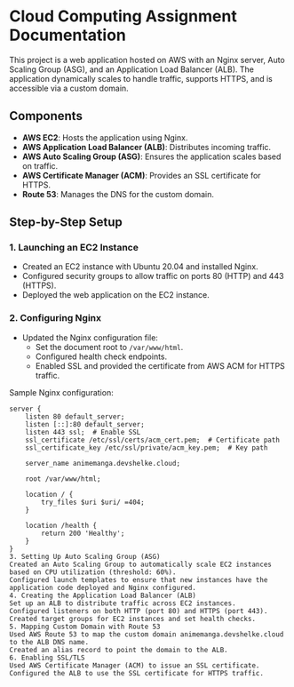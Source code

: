 # Cloud Computing Assignment Documentation

This project is a web application hosted on AWS with an Nginx server, Auto Scaling Group (ASG), and an Application Load Balancer (ALB). The application dynamically scales to handle traffic, supports HTTPS, and is accessible via a custom domain. 

## Components
- **AWS EC2**: Hosts the application using Nginx.
- **AWS Application Load Balancer (ALB)**: Distributes incoming traffic.
- **AWS Auto Scaling Group (ASG)**: Ensures the application scales based on traffic.
- **AWS Certificate Manager (ACM)**: Provides an SSL certificate for HTTPS.
- **Route 53**: Manages the DNS for the custom domain.

## Step-by-Step Setup

### 1. Launching an EC2 Instance
- Created an EC2 instance with Ubuntu 20.04 and installed Nginx.
- Configured security groups to allow traffic on ports 80 (HTTP) and 443 (HTTPS).
- Deployed the web application on the EC2 instance.

### 2. Configuring Nginx
- Updated the Nginx configuration file:
  - Set the document root to `/var/www/html`.
  - Configured health check endpoints.
  - Enabled SSL and provided the certificate from AWS ACM for HTTPS traffic.

Sample Nginx configuration:
```nginx
server {
    listen 80 default_server;
    listen [::]:80 default_server;
    listen 443 ssl;  # Enable SSL
    ssl_certificate /etc/ssl/certs/acm_cert.pem;  # Certificate path
    ssl_certificate_key /etc/ssl/private/acm_key.pem;  # Key path

    server_name animemanga.devshelke.cloud;

    root /var/www/html;

    location / {
        try_files $uri $uri/ =404;
    }

    location /health {
        return 200 'Healthy';
    }
}
3. Setting Up Auto Scaling Group (ASG)
Created an Auto Scaling Group to automatically scale EC2 instances based on CPU utilization (threshold: 60%).
Configured launch templates to ensure that new instances have the application code deployed and Nginx configured.
4. Creating the Application Load Balancer (ALB)
Set up an ALB to distribute traffic across EC2 instances.
Configured listeners on both HTTP (port 80) and HTTPS (port 443).
Created target groups for EC2 instances and set health checks.
5. Mapping Custom Domain with Route 53
Used AWS Route 53 to map the custom domain animemanga.devshelke.cloud to the ALB DNS name.
Created an alias record to point the domain to the ALB.
6. Enabling SSL/TLS
Used AWS Certificate Manager (ACM) to issue an SSL certificate.
Configured the ALB to use the SSL certificate for HTTPS traffic.
